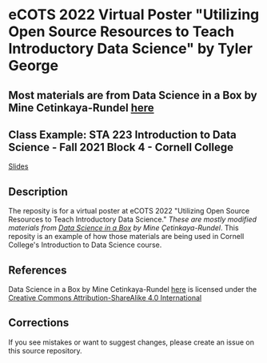# eCOTS 2022 Virtual Poster "Utilizing Open Source Resources to Teach Introductory Data Science" by Tyler George

## Most materials are from Data Science in a Box by Mine Cetinkaya-Rundel [here](https://datasciencebox.org/) 
## Class Example: STA 223 Introduction to Data Science - Fall 2021 Block 4 - Cornell College

[Slides]( https://stats-tgeorge.github.io/Utilizing_DS_Resources/slides/poster_slides.html)


## Description
The reposity is for a virtual poster at eCOTS 2022 "Utilizing Open Source Resources to Teach Introductory Data Science." *These are mostly modified materials from [Data Science in a Box](https://github.com/rstudio-education/datascience-box) by Mine Çetinkaya-Rundel*. This reposity is an example of how those materials are being used in Cornell College's Introduction to Data Science course. 


## References

Data Science in a Box by Mine Cetinkaya-Rundel [here](https://datasciencebox.org/) is licensed under the [Creative Commons Attribution-ShareAlike 4.0 International](https://creativecommons.org/licenses/by-sa/4.0/) 

## Corrections

If you see mistakes or want to suggest changes, please create an issue on this source repository.

